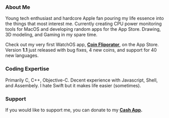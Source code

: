 ### About Me

Young tech enthusiast and hardcore Apple fan pouring my life essence into the things that most interest me. Currently creating CPU power monitoring tools for MacOS and developing random apps for the App Store. Drawing, 3D modeling, and Gaming in my spare time.

Check out my very first WatchOS app, [**Coin Fliporator**](https://apps.apple.com/app/coin-fliporator/id1611054060), on the App Store. Version **1.1** just released 
 with bug fixes, 4 new coins, and support for 40 new languages.

### Coding Expertise
Primarily C, C++, Objective-C. Decent experience with Javascript, Shell, and Assembely. I hate Swift but it makes life easier (sometimes).

### Support
If you would like to support me, you can donate to my **[Cash App](https://cash.app/$bitespotatobacks).**
